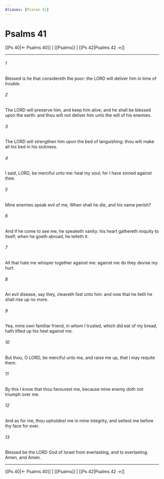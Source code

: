 ```yaml
---
Aliases: [Psalms 41]
---
```

# Psalms 41

[[Ps 40|← Psalms 40]] | [[Psalms]] | [[Ps 42|Psalms 42 →]]
***



###### 1 
Blessed is he that considereth the poor: the LORD will deliver him in time of trouble. 

###### 2 
The LORD will preserve him, and keep him alive; and he shall be blessed upon the earth: and thou wilt not deliver him unto the will of his enemies. 

###### 3 
The LORD will strengthen him upon the bed of languishing: thou wilt make all his bed in his sickness. 

###### 4 
I said, LORD, be merciful unto me: heal my soul; for I have sinned against thee. 

###### 5 
Mine enemies speak evil of me, When shall he die, and his name perish? 

###### 6 
And if he come to see me, he speaketh vanity: his heart gathereth iniquity to itself; when he goeth abroad, he telleth it. 

###### 7 
All that hate me whisper together against me: against me do they devise my hurt. 

###### 8 
An evil disease, say they, cleaveth fast unto him: and now that he lieth he shall rise up no more. 

###### 9 
Yea, mine own familiar friend, in whom I trusted, which did eat of my bread, hath lifted up his heel against me. 

###### 10 
But thou, O LORD, be merciful unto me, and raise me up, that I may requite them. 

###### 11 
By this I know that thou favourest me, because mine enemy doth not triumph over me. 

###### 12 
And as for me, thou upholdest me in mine integrity, and settest me before thy face for ever. 

###### 13 
Blessed be the LORD God of Israel from everlasting, and to everlasting. Amen, and Amen.

***
[[Ps 40|← Psalms 40]] | [[Psalms]] | [[Ps 42|Psalms 42 →]]
